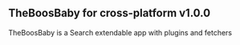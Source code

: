 ## TheBoosBaby for cross-platform v1.0.0

TheBoosBaby is a Search extendable app with plugins and fetchers
